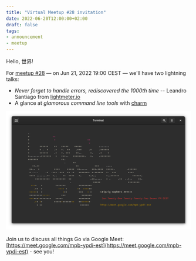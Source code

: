 ```yaml
---
title: "Virtual Meetup #28 invitation"
date: 2022-06-20T12:00:00+02:00
draft: false
tags:
- announcement
- meetup
---
```


Hello, 世界!

For [meetup #28](https://www.meetup.com/leipzig-golang/events/282941935/) &mdash; on Jun 21, 2022 19:00 CEST &mdash; we'll have two lightning talks:

* *Never forget to handle errors, rediscovered the 1000th time* -- Leandro Santiago from [lightmeter.io](https://lightmeter.io/)
* A glance at *glamorous command line tools* with [charm](https://charm.sh)

![](/images/leipzig-gophers-28-charm.png)

Join us to discuss all things Go via Google Meet: [https://meet.google.com/mpb-ypdi-est](https://meet.google.com/mpb-ypdi-est) - see you!


<!--

TODO: outreach.

-->

